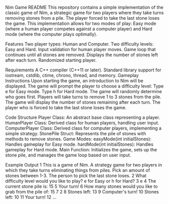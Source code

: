 Nim Game README
This repository contains a simple implementation of the classic game of Nim, a strategic game for two players where they take turns removing stones from a pile. The player forced to take the last stone loses the game. 
This implementation allows for two modes of play: Easy mode (where a human player competes against a computer player) and Hard mode (where the computer plays optimally).

Features
Two player types: Human and Computer.
Two difficulty levels: Easy and Hard.
Input validation for human player moves.
Game loop that continues until all stones are removed.
Displays the number of stones left after each turn.
Randomized starting player.

Requirements
A C++ compiler (C++11 or later).
Standard library support for iostream, cstdlib, ctime, chrono, thread, and memory.
Gameplay Instructions
Upon starting the game, an introduction to Nim will be displayed.
The game will prompt the player to choose a difficulty level:
Type e for Easy mode.
Type h for Hard mode.
The game will randomly determine who goes first.
Players will take turns to remove 1 to 3 stones from the pile.
The game will display the number of stones remaining after each turn.
The player who is forced to take the last stone loses the game.

Code Structure
Player Class: An abstract base class representing a player.
HumanPlayer Class: Derived class for human players, handling user input.
ComputerPlayer Class: Derived class for computer players, implementing a simple strategy.
StonePile Struct: Represents the pile of stones with methods to remove stones.
Game Modes:
easyMode(int initialStones): Handles gameplay for Easy mode.
hardMode(int initialStones): Handles gameplay for Hard mode.
Main Function: Initializes the game, sets up the stone pile, and manages the game loop based on user input.

Example Output
1 This is a game of Nim. A strategy game for two players in which they take turns eliminating things from piles. Pick an amount of stones between 1-3. The person to pick the last stone loses.
2 What difficulty level would you like to play? e for Easy or h for Hard?
3 e
4 The current stone pile is: 15
5 Your turn!
6 How many stones would you like to grab from the pile of: 15
7 2
8 Stones left: 13
9 Computer's turn!
10 Stones left: 10
11 Your turn!
12 ...


